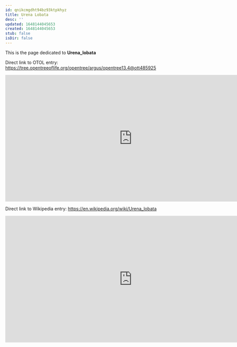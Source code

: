 ```yaml
---
id: qnikcmgdht94bz93ktpkhyz
title: Urena Lobata
desc: ''
updated: 1648144045653
created: 1648144045653
stub: false
isDir: false
---
```

This is the page dedicated to **Urena_lobata**


Direct link to OTOL entry: https://tree.opentreeoflife.org/opentree/argus/opentree13.4@ott485925



<html>
    <body>
    <iframe src="https://tree.opentreeoflife.org/opentree/argus/opentree13.4@ott485925"
    width="800" height="400" frameborder="0" allowfullscreen> </iframe>
    </body>
</html>
    


Direct link to Wikipedia entry: https://en.wikipedia.org/wiki/Urena_lobata



<html>
    <body>
    <iframe src="https://en.wikipedia.org/wiki/Urena_lobata"
    width="800" height="400" frameborder="0" allowfullscreen> </iframe>
    </body>
</html>
    
